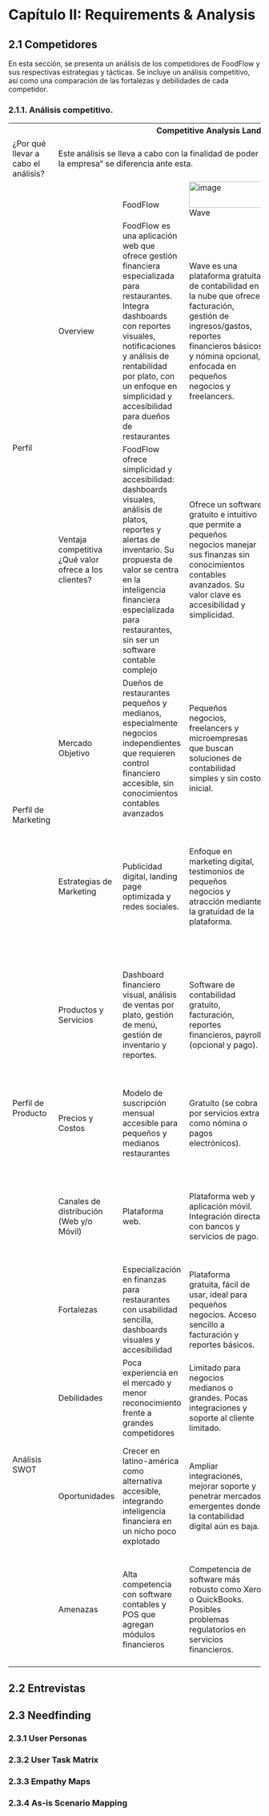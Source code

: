 # Capítulo II: Requirements & Analysis
## 2.1 Competidores
En esta sección, se presenta un análisis de los competidores de FoodFlow y sus respectivas estrategias y tácticas. Se incluye un análisis competitivo, así como una comparación de las fortalezas y debilidades de cada competidor.
<br>
### 2.1.1. Análisis competitivo.
<table>
  <tr>
    <th colspan="22">Competitive Analysis Landscape</th>
  </tr>
  <tr>
    <td colspan="1">¿Por qué llevar a cabo el análisis?</td>
    <td colspan="17">Este análisis se lleva a cabo con la finalidad de poder conocer la competencia y cómo “nombre de la empresa” se diferencia ante esta.</td>
  </tr>
  <tr>
    <td colspan="2"></td>
    <td><br>FoodFlow</td>
    <td><img width="147" height="52" alt="image" src="https://github.com/user-attachments/assets/796ca84b-b894-47ea-a4ba-f3c20d30ce96" />
<br>Wave</td>
    <td><img width="51" height="51" alt="image" src="https://github.com/user-attachments/assets/2f1d8e77-95c6-4e4c-a426-d3a9fd975be2" />
<br>Xero</td>
    <td><img width="185" height="40" alt="image" src="https://github.com/user-attachments/assets/aac638c1-842e-451c-8ae1-634fd98f7601" />
<br>R365</td>
  </tr>
  <tr>
    <td rowspan="2">Perfil</td>
    <td>Overview</td>
    <td>FoodFlow es una aplicación web que ofrece gestión financiera especializada para restaurantes. Integra dashboards con reportes visuales, notificaciones y análisis de rentabilidad por plato, con un enfoque en simplicidad y accesibilidad para dueños de restaurantes</td>
    <td>Wave es una plataforma gratuita de contabilidad en la nube que ofrece facturación, gestión de ingresos/gastos, reportes financieros básicos y nómina opcional, enfocada en pequeños negocios y freelancers.</td>
    <td>Xero es un software de contabilidad en la nube para pequeñas y medianas empresas. Ofrece conciliación bancaria automática, facturación, pagos, inventario, proyectos y reportes colaborativos en tiempo real.</td>
    <td>Restaurant365 (R365) es una solución integral para la industria restaurantera, que combina contabilidad, inventario, nómina, recursos humanos y analítica avanzada en una sola plataforma.</td>
  </tr>
  <tr>
    <td>Ventaja competitiva ¿Qué valor ofrece a los clientes?</td>
    <td>FoodFlow ofrece simplicidad y accesibilidad: dashboards visuales, análisis de platos, reportes y alertas de inventario. Su propuesta de valor se centra en la inteligencia financiera especializada para restaurantes, sin ser un software contable complejo</td>
    <td>Ofrece un software gratuito e intuitivo que permite a pequeños negocios manejar sus finanzas sin conocimientos contables avanzados. Su valor clave es accesibilidad y simplicidad.</td>
    <td>Proporciona un ecosistema financiero robusto con integraciones a más de 1,000 apps, escalabilidad y colaboración en tiempo real, ideal para pymes con crecimiento acelerado.</td>
    <td>Proporciona a restaurantes un control total de operaciones: inventario, contabilidad, nómina y gestión operativa, con datos en tiempo real y optimización de costos alimentarios.</td>
  </tr>
  <tr>
    <td rowspan="2">Perfil de Marketing</td>
    <td>Mercado Objetivo</td>
    <td>Dueños de restaurantes pequeños y medianos, especialmente negocios independientes que requieren control financiero accesible, sin conocimientos contables avanzados</td>
    <td>Pequeños negocios, freelancers y microempresas que buscan soluciones de contabilidad simples y sin costo inicial.</td>
    <td>Pequeñas y medianas empresas que requieren contabilidad avanzada, integraciones y colaboración con contadores.</td>
    <td>Restaurantes medianos, grandes cadenas y franquicias con múltiples locales y necesidades avanzadas de gestión operativa y financiera.</td>
  </tr>
  <tr>
    <td>Estrategias de Marketing</td>
    <td>Publicidad digital, landing page optimizada y redes sociales.</td>
    <td>Enfoque en marketing digital, testimonios de pequeños negocios y atracción mediante la gratuidad de la plataforma.</td>
    <td>Marketing basado en partners contables, agencias financieras y presencia activa en mercados internacionales mediante integraciones y alianzas.</td>
    <td>Posicionamiento como solución “todo en uno” para restaurantes, campañas directas al sector HORECA y alianzas con POS y bancos.</td>
  </tr>
  <tr>
    <td rowspan="3">Perfil de Producto</td>
    <td>Productos y Servicios</td>
    <td>Dashboard financiero visual, análisis de ventas por plato, gestión de menú, gestión de inventario y reportes.</td>
    <td>Software de contabilidad gratuito, facturación, reportes financieros, payroll (opcional y pago).</td>
    <td>Software de contabilidad integral: facturación, inventario, conciliación bancaria, proyectos, análisis financiero, pagos integrados.</td>
    <td>Plataforma integral de gestión de restaurantes: contabilidad, inventario, compras, nómina, recursos humanos, reportes avanzados.</td>
  </tr>
  <tr>
    <td>Precios y Costos</td>
    <td>Modelo de suscripción mensual accesible para pequeños y medianos restaurantes</td>
    <td>Gratuito (se cobra por servicios extra como nómina o pagos electrónicos).</td>
    <td>Planes desde ~20 USD/mes hasta planes superiores según necesidades. Modelo SaaS con escalabilidad.</td>
    <td>Planes de suscripción elevados, orientados a cadenas y grupos de restaurantes. No es accesible para negocios muy pequeños.</td>
  </tr>
  <tr>
    <td>Canales de distribución (Web y/o Móvil)</td>
    <td>Plataforma web.</td>
    <td>Plataforma web y aplicación móvil. Integración directa con bancos y servicios de pago.</td>
    <td>Plataforma web y aplicación móvil para Android/iOS. Marketplace con más de 1,000 integraciones.</td>
    <td>Plataforma web y aplicación móvil. Integración con POS, bancos y proveedores específicos de la industria restaurantera.</td>
  </tr>
  <tr>
    <td rowspan="4">Análisis SWOT</td>
    <td>Fortalezas</td>
    <td>Especialización en finanzas para restaurantes con usabilidad sencilla, dashboards visuales y accesibilidad</td>
    <td>Plataforma gratuita, fácil de usar, ideal para pequeños negocios. Acceso sencillo a facturación y reportes básicos.</td>
    <td>Contabilidad robusta, integraciones masivas, colaboración en tiempo real y escalabilidad internacional.</td>
    <td>Especialización total en el sector restaurantero, integración de todas las áreas de negocio en una sola plataforma.</td>
  </tr>
  <tr>
    <td>Debilidades</td>
    <td>Poca experiencia en el mercado y menor reconocimiento frente a grandes competidores</td>
    <td>Limitado para negocios medianos o grandes. Pocas integraciones y soporte al cliente limitado.</td>
    <td>Más costoso que Wave, requiere curva de aprendizaje y no está especializado en restaurantes.</td>
    <td>Alto costo de implementación, complejo de usar para pequeños negocios o restaurantes independientes.</td>
  </tr>
  <tr>
    <td>Oportunidades</td>
    <td>Crecer en latino-américa como alternativa accesible, integrando inteligencia financiera en un nicho poco explotado</td>
    <td>Ampliar integraciones, mejorar soporte y penetrar mercados emergentes donde la contabilidad digital aún es baja.</td>
    <td>Crecer en LATAM y mercados emergentes, integrar más fintech y potenciar su ecosistema de pagos tras la adquisición de Melio.</td>
    <td>Expansión global en restaurantes, integración con IA para forecasting y optimización avanzada de operaciones.</td>
  </tr>
  <tr>
    <td>Amenazas</td>
    <td>Alta competencia con software contables y POS que agregan módulos financieros</td>
    <td>Competencia de software más robusto como Xero o QuickBooks. Posibles problemas regulatorios en servicios financieros.</td>
    <td>Alta competencia con QuickBooks, Wave y nuevas fintech contables. Amenaza de disrupción por IA y open banking.</td>
    <td>Competencia de otras plataformas de gestión de restaurantes y de software financiero más barato y accesible.</td>
  </tr>
</table>

## 2.2 Entrevistas
## 2.3 Needfinding
### 2.3.1 User Personas
### 2.3.2 User Task Matrix
### 2.3.3 Empathy Maps
### 2.3.4 As-is Scenario Mapping
